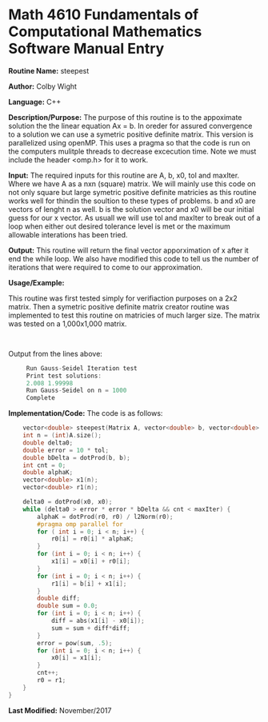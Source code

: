 # Math 4610 Fundamentals of Computational Mathematics Software Manual Entry

**Routine Name:**  steepest

**Author:** Colby Wight

**Language:** C++

**Description/Purpose:**  The purpose of this routine is to the appoximate solution the the linear equation Ax = b. In oreder for assured convergence to a solution we can use a symetric positive definite matrix. This version is parallelized using openMP. This uses a pragma so that the code is run on the computers mulitple threads to decrease excecution time. Note we must include the header <omp.h> for it to work.

**Input:** The required inputs for this routine are A, b, x0, tol and maxIter. Where we have A as a nxn (square) matrix. We will mainly use this code on not only square but large symetric positive definite matricies as this routine works well for thindin the soultion to these types of problems. b and x0 are vectors of lenght n as well. b is the solution vector and x0 will be our initial guess for our x vector. As usuall we will use tol and maxIter to break out of a loop when either out desired tolerance level is met or the maximum allowable interations has been tried.

**Output:** This routine will return the final vector apporximation of x after it end the while loop. We also have modified this code to tell us the number of iterations that were required to come to our approximation.

**Usage/Example:**

This routine was first tested simply for verifiaction purposes on a 2x2 matrix. Then a symetric positive definite matrix creator routine was implemented to test this routine on matricies of much larger size. The matrix was tested on a 1,000x1,000 matrix.

```C++
    
```

Output from the lines above:

```C++
     Run Gauss-Seidel Iteration test
     Print test solutions:
     2.008 1.99998
     Run Gauss-Seidel on n = 1000
     Complete
```

**Implementation/Code:** The code is as follows:
```C++
    vector<double> steepest(Matrix A, vector<double> b, vector<double> x0, double tol, int maxIter, vector<double> r0) {
    int n = (int)A.size();
    double delta0;
    double error = 10 * tol;
    double bDelta = dotProd(b, b);
    int cnt = 0;
    double alphaK;
    vector<double> x1(n);
    vector<double> r1(n);

    delta0 = dotProd(x0, x0);
    while (delta0 > error * error * bDelta && cnt < maxIter) {
        alphaK = dotProd(r0, r0) / l2Norm(r0);
        #pragma omp parallel for
        for ( int i = 0; i < n; i++) {
            r0[i] = r0[i] * alphaK;
        }
        for (int i = 0; i < n; i++) {
            x1[i] = x0[i] + r0[i];
        }
        for (int i = 0; i < n; i++) {
            r1[i] = b[i] + x1[i];
        }
        double diff;
        double sum = 0.0;
        for (int i = 0; i < n; i++) {
            diff = abs(x1[i] - x0[i]);
            sum = sum + diff*diff;
        }
        error = pow(sum, .5);
        for (int i = 0; i < n; i++) {
            x0[i] = x1[i];
        }
        cnt++;
        r0 = r1;
    }
}

```
**Last Modified:** November/2017
